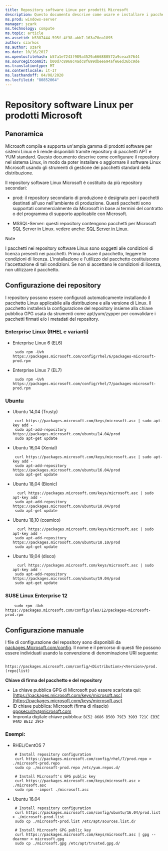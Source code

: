 ```yaml
---
title: Repository software Linux per prodotti Microsoft
description: Questo documento descrive come usare e installare i pacchetti software Linux per i prodotti Microsoft.
ms.prod: windows-server
manager: szark
ms.technology: compute
ms.topic: article
ms.assetid: b5387444-595f-4f38-abb7-163a70ea1895
author: szarkos
ms.author: szark
ms.date: 10/16/2017
ms.openlocfilehash: b57a1e7243f989a4529a666880572a9ceaa57644
ms.sourcegitcommit: b00d7c8968c4adc8f699dbee694afe6ed36bc9de
ms.translationtype: MT
ms.contentlocale: it-IT
ms.lasthandoff: 04/08/2020
ms.locfileid: "80852064"
---
```

# <a name="linux-software-repository-for-microsoft-products"></a>Repository software Linux per prodotti Microsoft

## <a name="overview"></a>Panoramica
Microsoft compila e supporta un'ampia gamma di prodotti software per sistemi Linux e li rende disponibili tramite repository di pacchetti APT e YUM standard. Questo documento descrive come configurare il repository nel sistema Linux, in modo da poter installare o aggiornare il software Linux Microsoft usando gli strumenti di gestione dei pacchetti standard della distribuzione.

Il repository software Linux Microsoft è costituito da più repository secondari:

 - prod: il repository secondario di produzione è designato per i pacchetti destinati all'uso nell'ambiente di produzione. Questi pacchetti sono supportati commercialmente da Microsoft in base ai termini del contratto o del programma di supporto applicabile con Microsoft.

 - MSSQL-Server: questi repository contengono pacchetti per Microsoft SQL Server in Linux. vedere anche: [SQL Server in Linux](https://www.microsoft.com/sql-server/sql-server-vnext-including-Linux).

> [!Note]
> I pacchetti nei repository software Linux sono soggetti alle condizioni di licenza presenti nei pacchetti. Prima di usare il pacchetto, leggere le condizioni di licenza. L'installazione e l'utilizzo del pacchetto costituiscono l'accettazione di tali condizioni. Se non si accettano le condizioni di licenza, non utilizzare il pacchetto.


## <a name="configuring-the-repositories"></a>Configurazione dei repository
I repository possono essere configurati automaticamente installando il pacchetto Linux applicabile alla distribuzione e alla versione di Linux. Il pacchetto installerà la configurazione del repository insieme alla chiave pubblica GPG usata da strumenti come apt/yum/zypper per convalidare i pacchetti firmati e/o i metadati del repository.

### <a name="enterprise-linux-rhel-and-variants"></a>Enterprise Linux (RHEL e varianti)

 - Enterprise Linux 6 (EL6)

        sudo rpm -Uvh https://packages.microsoft.com/config/rhel/6/packages-microsoft-prod.rpm

 - Enterprise Linux 7 (EL7)

        sudo rpm -Uvh https://packages.microsoft.com/config/rhel/7/packages-microsoft-prod.rpm


### <a name="ubuntu"></a>Ubuntu

 - Ubuntu 14,04 (Trusty)

        curl https://packages.microsoft.com/keys/microsoft.asc | sudo apt-key add -
        sudo apt-add-repository https://packages.microsoft.com/ubuntu/14.04/prod
        sudo apt-get update

 - Ubuntu 16,04 (Xenial)

        curl https://packages.microsoft.com/keys/microsoft.asc | sudo apt-key add -
        sudo apt-add-repository https://packages.microsoft.com/ubuntu/16.04/prod
        sudo apt-get update

 - Ubuntu 18,04 (Bionic)

         curl https://packages.microsoft.com/keys/microsoft.asc | sudo apt-key add -
        sudo apt-add-repository https://packages.microsoft.com/ubuntu/18.04/prod
        sudo apt-get update

 - Ubuntu 18,10 (cosmico)

         curl https://packages.microsoft.com/keys/microsoft.asc | sudo apt-key add -
        sudo apt-add-repository https://packages.microsoft.com/ubuntu/18.10/prod
        sudo apt-get update

 - Ubuntu 19,04 (disco)

         curl https://packages.microsoft.com/keys/microsoft.asc | sudo apt-key add -
        sudo apt-add-repository https://packages.microsoft.com/ubuntu/19.04/prod
        sudo apt-get update

### <a name="suse-linux-enterprise-12"></a>SUSE Linux Enterprise 12

        sudo rpm -Uvh https://packages.microsoft.com/config/sles/12/packages-microsoft-prod.rpm


## <a name="manual-configuration"></a>Configurazione manuale
I file di configurazione del repository sono disponibili da [packages.Microsoft.com/config](https://packages.microsoft.com/config/). Il nome e il percorso di questi file possono essere individuati usando la convenzione di denominazione URI seguente:

        https://packages.microsoft.com/config/<Distribution>/<Version>/prod.(repo|list)

**Chiave di firma del pacchetto e del repository**

 - La chiave pubblica GPG di Microsoft può essere scaricata qui: [https://packages.microsoft.com/keys/microsoft.asc](https://packages.microsoft.com/keys/microsoft.asc)
 - ID chiave pubblica: Microsoft (firma di rilascio) <gpgsecurity@microsoft.com>
 - Impronta digitale chiave pubblica: `BC52 8686 B50D 79E3 39D3 721C EB3E 94AD BE12 29CF`

### <a name="examples"></a>Esempi:

 - RHEL/CentOS 7

        # Install repository configuration
        curl https://packages.microsoft.com/config/rhel/7/prod.repo > ./microsoft-prod.repo
        sudo cp ./microsoft-prod.repo /etc/yum.repos.d/

        # Install Microsoft's GPG public key
        curl https://packages.microsoft.com/keys/microsoft.asc > ./microsoft.asc
        sudo rpm --import ./microsoft.asc

 - Ubuntu 16.04

        # Install repository configuration
        curl https://packages.microsoft.com/config/ubuntu/16.04/prod.list > ./microsoft-prod.list
        sudo cp ./microsoft-prod.list /etc/apt/sources.list.d/

        # Install Microsoft GPG public key
        curl https://packages.microsoft.com/keys/microsoft.asc | gpg --dearmor > microsoft.gpg
        sudo cp ./microsoft.gpg /etc/apt/trusted.gpg.d/



